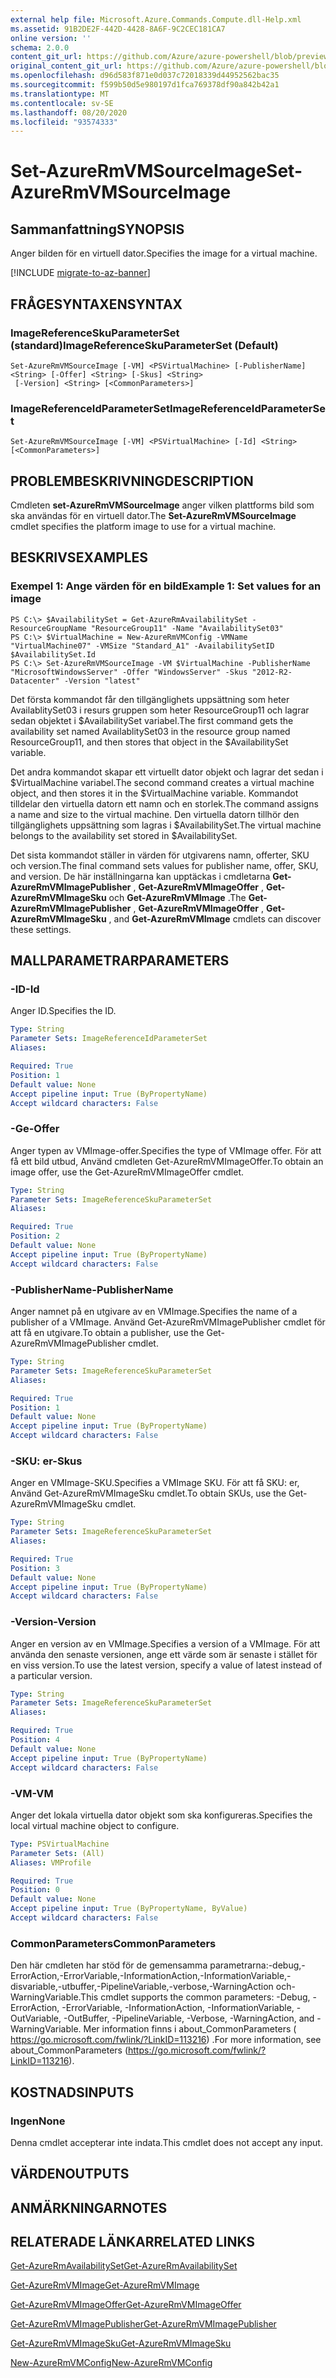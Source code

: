 ```yaml
---
external help file: Microsoft.Azure.Commands.Compute.dll-Help.xml
ms.assetid: 91B2DE2F-442D-4428-8A6F-9C2CEC181CA7
online version: ''
schema: 2.0.0
content_git_url: https://github.com/Azure/azure-powershell/blob/preview/src/ResourceManager/Compute/Stack/Commands.Compute/help/Set-AzureRmVMSourceImage.md
original_content_git_url: https://github.com/Azure/azure-powershell/blob/preview/src/ResourceManager/Compute/Stack/Commands.Compute/help/Set-AzureRmVMSourceImage.md
ms.openlocfilehash: d96d583f871e0d037c72018339d44952562bac35
ms.sourcegitcommit: f599b50d5e980197d1fca769378df90a842b42a1
ms.translationtype: MT
ms.contentlocale: sv-SE
ms.lasthandoff: 08/20/2020
ms.locfileid: "93574333"
---
```

# <span data-ttu-id="529b1-101">Set-AzureRmVMSourceImage</span><span class="sxs-lookup"><span data-stu-id="529b1-101">Set-AzureRmVMSourceImage</span></span>

## <span data-ttu-id="529b1-102">Sammanfattning</span><span class="sxs-lookup"><span data-stu-id="529b1-102">SYNOPSIS</span></span>
<span data-ttu-id="529b1-103">Anger bilden för en virtuell dator.</span><span class="sxs-lookup"><span data-stu-id="529b1-103">Specifies the image for a virtual machine.</span></span>

[!INCLUDE [migrate-to-az-banner](../../includes/migrate-to-az-banner.md)]

## <span data-ttu-id="529b1-104">FRÅGESYNTAXEN</span><span class="sxs-lookup"><span data-stu-id="529b1-104">SYNTAX</span></span>

### <span data-ttu-id="529b1-105">ImageReferenceSkuParameterSet (standard)</span><span class="sxs-lookup"><span data-stu-id="529b1-105">ImageReferenceSkuParameterSet (Default)</span></span>
```
Set-AzureRmVMSourceImage [-VM] <PSVirtualMachine> [-PublisherName] <String> [-Offer] <String> [-Skus] <String>
 [-Version] <String> [<CommonParameters>]
```

### <span data-ttu-id="529b1-106">ImageReferenceIdParameterSet</span><span class="sxs-lookup"><span data-stu-id="529b1-106">ImageReferenceIdParameterSet</span></span>
```
Set-AzureRmVMSourceImage [-VM] <PSVirtualMachine> [-Id] <String> [<CommonParameters>]
```

## <span data-ttu-id="529b1-107">PROBLEMBESKRIVNING</span><span class="sxs-lookup"><span data-stu-id="529b1-107">DESCRIPTION</span></span>
<span data-ttu-id="529b1-108">Cmdleten **set-AzureRmVMSourceImage** anger vilken plattforms bild som ska användas för en virtuell dator.</span><span class="sxs-lookup"><span data-stu-id="529b1-108">The **Set-AzureRmVMSourceImage** cmdlet specifies the platform image to use for a virtual machine.</span></span>

## <span data-ttu-id="529b1-109">BESKRIVS</span><span class="sxs-lookup"><span data-stu-id="529b1-109">EXAMPLES</span></span>

### <span data-ttu-id="529b1-110">Exempel 1: Ange värden för en bild</span><span class="sxs-lookup"><span data-stu-id="529b1-110">Example 1: Set values for an image</span></span>
```
PS C:\> $AvailabilitySet = Get-AzureRmAvailabilitySet -ResourceGroupName "ResourceGroup11" -Name "AvailabilitySet03"
PS C:\> $VirtualMachine = New-AzureRmVMConfig -VMName "VirtualMachine07" -VMSize "Standard_A1" -AvailabilitySetID $AvailabilitySet.Id 
PS C:\> Set-AzureRmVMSourceImage -VM $VirtualMachine -PublisherName "MicrosoftWindowsServer" -Offer "WindowsServer" -Skus "2012-R2-Datacenter" -Version "latest"
```

<span data-ttu-id="529b1-111">Det första kommandot får den tillgänglighets uppsättning som heter AvailablitySet03 i resurs gruppen som heter ResourceGroup11 och lagrar sedan objektet i $AvailabilitySet variabel.</span><span class="sxs-lookup"><span data-stu-id="529b1-111">The first command gets the availability set named AvailablitySet03 in the resource group named ResourceGroup11, and then stores that object in the $AvailabilitySet variable.</span></span>

<span data-ttu-id="529b1-112">Det andra kommandot skapar ett virtuellt dator objekt och lagrar det sedan i $VirtualMachine variabel.</span><span class="sxs-lookup"><span data-stu-id="529b1-112">The second command creates a virtual machine object, and then stores it in the $VirtualMachine variable.</span></span>
<span data-ttu-id="529b1-113">Kommandot tilldelar den virtuella datorn ett namn och en storlek.</span><span class="sxs-lookup"><span data-stu-id="529b1-113">The command assigns a name and size to the virtual machine.</span></span>
<span data-ttu-id="529b1-114">Den virtuella datorn tillhör den tillgänglighets uppsättning som lagras i $AvailabilitySet.</span><span class="sxs-lookup"><span data-stu-id="529b1-114">The virtual machine belongs to the availability set stored in $AvailabilitySet.</span></span>

<span data-ttu-id="529b1-115">Det sista kommandot ställer in värden för utgivarens namn, offerter, SKU och version.</span><span class="sxs-lookup"><span data-stu-id="529b1-115">The final command sets values for publisher name, offer, SKU, and version.</span></span>
<span data-ttu-id="529b1-116">De här inställningarna kan upptäckas i cmdletarna **Get-AzureRmVMImagePublisher** , **Get-AzureRmVMImageOffer** , **Get-AzureRmVMImageSku** och **Get-AzureRmVMImage** .</span><span class="sxs-lookup"><span data-stu-id="529b1-116">The **Get-AzureRmVMImagePublisher** , **Get-AzureRmVMImageOffer** , **Get-AzureRmVMImageSku** , and **Get-AzureRmVMImage** cmdlets can discover these settings.</span></span>

## <span data-ttu-id="529b1-117">MALLPARAMETRAR</span><span class="sxs-lookup"><span data-stu-id="529b1-117">PARAMETERS</span></span>

### <span data-ttu-id="529b1-118">-ID</span><span class="sxs-lookup"><span data-stu-id="529b1-118">-Id</span></span>
<span data-ttu-id="529b1-119">Anger ID.</span><span class="sxs-lookup"><span data-stu-id="529b1-119">Specifies the ID.</span></span>

```yaml
Type: String
Parameter Sets: ImageReferenceIdParameterSet
Aliases: 

Required: True
Position: 1
Default value: None
Accept pipeline input: True (ByPropertyName)
Accept wildcard characters: False
```

### <span data-ttu-id="529b1-120">-Ge</span><span class="sxs-lookup"><span data-stu-id="529b1-120">-Offer</span></span>
<span data-ttu-id="529b1-121">Anger typen av VMImage-offer.</span><span class="sxs-lookup"><span data-stu-id="529b1-121">Specifies the type of VMImage offer.</span></span>
<span data-ttu-id="529b1-122">För att få ett bild utbud, Använd cmdleten Get-AzureRmVMImageOffer.</span><span class="sxs-lookup"><span data-stu-id="529b1-122">To obtain an image offer, use the Get-AzureRmVMImageOffer cmdlet.</span></span>

```yaml
Type: String
Parameter Sets: ImageReferenceSkuParameterSet
Aliases: 

Required: True
Position: 2
Default value: None
Accept pipeline input: True (ByPropertyName)
Accept wildcard characters: False
```

### <span data-ttu-id="529b1-123">-PublisherName</span><span class="sxs-lookup"><span data-stu-id="529b1-123">-PublisherName</span></span>
<span data-ttu-id="529b1-124">Anger namnet på en utgivare av en VMImage.</span><span class="sxs-lookup"><span data-stu-id="529b1-124">Specifies the name of a publisher of a VMImage.</span></span>
<span data-ttu-id="529b1-125">Använd Get-AzureRmVMImagePublisher cmdlet för att få en utgivare.</span><span class="sxs-lookup"><span data-stu-id="529b1-125">To obtain a publisher, use the Get-AzureRmVMImagePublisher cmdlet.</span></span>

```yaml
Type: String
Parameter Sets: ImageReferenceSkuParameterSet
Aliases: 

Required: True
Position: 1
Default value: None
Accept pipeline input: True (ByPropertyName)
Accept wildcard characters: False
```

### <span data-ttu-id="529b1-126">-SKU: er</span><span class="sxs-lookup"><span data-stu-id="529b1-126">-Skus</span></span>
<span data-ttu-id="529b1-127">Anger en VMImage-SKU.</span><span class="sxs-lookup"><span data-stu-id="529b1-127">Specifies a VMImage SKU.</span></span>
<span data-ttu-id="529b1-128">För att få SKU: er, Använd Get-AzureRmVMImageSku cmdlet.</span><span class="sxs-lookup"><span data-stu-id="529b1-128">To obtain SKUs, use the Get-AzureRmVMImageSku cmdlet.</span></span>

```yaml
Type: String
Parameter Sets: ImageReferenceSkuParameterSet
Aliases: 

Required: True
Position: 3
Default value: None
Accept pipeline input: True (ByPropertyName)
Accept wildcard characters: False
```

### <span data-ttu-id="529b1-129">-Version</span><span class="sxs-lookup"><span data-stu-id="529b1-129">-Version</span></span>
<span data-ttu-id="529b1-130">Anger en version av en VMImage.</span><span class="sxs-lookup"><span data-stu-id="529b1-130">Specifies a version of a VMImage.</span></span>
<span data-ttu-id="529b1-131">För att använda den senaste versionen, ange ett värde som är senaste i stället för en viss version.</span><span class="sxs-lookup"><span data-stu-id="529b1-131">To use the latest version, specify a value of latest instead of a particular version.</span></span>

```yaml
Type: String
Parameter Sets: ImageReferenceSkuParameterSet
Aliases: 

Required: True
Position: 4
Default value: None
Accept pipeline input: True (ByPropertyName)
Accept wildcard characters: False
```

### <span data-ttu-id="529b1-132">-VM</span><span class="sxs-lookup"><span data-stu-id="529b1-132">-VM</span></span>
<span data-ttu-id="529b1-133">Anger det lokala virtuella dator objekt som ska konfigureras.</span><span class="sxs-lookup"><span data-stu-id="529b1-133">Specifies the local virtual machine object to configure.</span></span>

```yaml
Type: PSVirtualMachine
Parameter Sets: (All)
Aliases: VMProfile

Required: True
Position: 0
Default value: None
Accept pipeline input: True (ByPropertyName, ByValue)
Accept wildcard characters: False
```

### <span data-ttu-id="529b1-134">CommonParameters</span><span class="sxs-lookup"><span data-stu-id="529b1-134">CommonParameters</span></span>
<span data-ttu-id="529b1-135">Den här cmdleten har stöd för de gemensamma parametrarna:-debug,-ErrorAction,-ErrorVariable,-InformationAction,-InformationVariable,-disvariable,-utbuffer,-PipelineVariable,-verbose,-WarningAction och-WarningVariable.</span><span class="sxs-lookup"><span data-stu-id="529b1-135">This cmdlet supports the common parameters: -Debug, -ErrorAction, -ErrorVariable, -InformationAction, -InformationVariable, -OutVariable, -OutBuffer, -PipelineVariable, -Verbose, -WarningAction, and -WarningVariable.</span></span> <span data-ttu-id="529b1-136">Mer information finns i about_CommonParameters ( https://go.microsoft.com/fwlink/?LinkID=113216) .</span><span class="sxs-lookup"><span data-stu-id="529b1-136">For more information, see about_CommonParameters (https://go.microsoft.com/fwlink/?LinkID=113216).</span></span>

## <span data-ttu-id="529b1-137">KOSTNADS</span><span class="sxs-lookup"><span data-stu-id="529b1-137">INPUTS</span></span>

### <span data-ttu-id="529b1-138">Ingen</span><span class="sxs-lookup"><span data-stu-id="529b1-138">None</span></span>
<span data-ttu-id="529b1-139">Denna cmdlet accepterar inte indata.</span><span class="sxs-lookup"><span data-stu-id="529b1-139">This cmdlet does not accept any input.</span></span>

## <span data-ttu-id="529b1-140">VÄRDEN</span><span class="sxs-lookup"><span data-stu-id="529b1-140">OUTPUTS</span></span>

## <span data-ttu-id="529b1-141">ANMÄRKNINGAR</span><span class="sxs-lookup"><span data-stu-id="529b1-141">NOTES</span></span>

## <span data-ttu-id="529b1-142">RELATERADE LÄNKAR</span><span class="sxs-lookup"><span data-stu-id="529b1-142">RELATED LINKS</span></span>

[<span data-ttu-id="529b1-143">Get-AzureRmAvailabilitySet</span><span class="sxs-lookup"><span data-stu-id="529b1-143">Get-AzureRmAvailabilitySet</span></span>](./Get-AzureRmAvailabilitySet.md)

[<span data-ttu-id="529b1-144">Get-AzureRmVMImage</span><span class="sxs-lookup"><span data-stu-id="529b1-144">Get-AzureRmVMImage</span></span>](./Get-AzureRmVMImage.md)

[<span data-ttu-id="529b1-145">Get-AzureRmVMImageOffer</span><span class="sxs-lookup"><span data-stu-id="529b1-145">Get-AzureRmVMImageOffer</span></span>](./Get-AzureRmVMImageOffer.md)

[<span data-ttu-id="529b1-146">Get-AzureRmVMImagePublisher</span><span class="sxs-lookup"><span data-stu-id="529b1-146">Get-AzureRmVMImagePublisher</span></span>](./Get-AzureRmVMImagePublisher.md)

[<span data-ttu-id="529b1-147">Get-AzureRmVMImageSku</span><span class="sxs-lookup"><span data-stu-id="529b1-147">Get-AzureRmVMImageSku</span></span>](./Get-AzureRmVMImageSku.md)

[<span data-ttu-id="529b1-148">New-AzureRmVMConfig</span><span class="sxs-lookup"><span data-stu-id="529b1-148">New-AzureRmVMConfig</span></span>](./New-AzureRmVMConfig.md)


